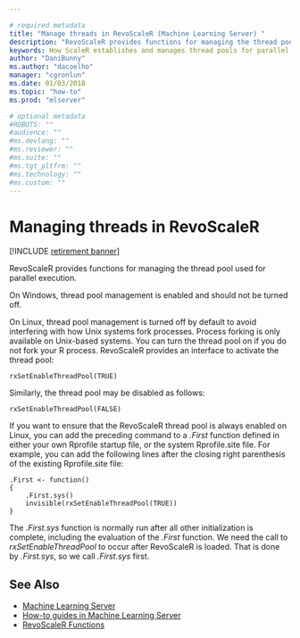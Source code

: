 ```yaml
---

# required metadata
title: "Manage threads in RevoScaleR (Machine Learning Server) "
description: "RevoScaleR provides functions for managing the thread pool used for parallel execution."
keywords: How ScaleR establishes and manages thread pools for parallel processing.
author: "DaniBunny"
ms.author: "dacoelho"
manager: "cgronlun"
ms.date: 01/03/2018
ms.topic: "how-to"
ms.prod: "mlserver"

# optional metadata
#ROBOTS: ""
#audience: ""
#ms.devlang: ""
#ms.reviewer: ""
#ms.suite: ""
#ms.tgt_pltfrm: ""
#ms.technology: ""
#ms.custom: ""
---
```


# Managing threads in RevoScaleR

[!INCLUDE [retirement banner](~/includes/machine-learning-server-retirement.md)]

RevoScaleR provides functions for managing the thread pool used for parallel execution.

On Windows, thread pool management is enabled and should not be turned off. 

On Linux, thread pool management is turned off by default to avoid interfering with how Unix systems fork processes. Process forking is only available on Unix-based systems. You can turn the thread pool on if you do not fork your R process. RevoScaleR provides an interface to activate the thread pool:

```
rxSetEnableThreadPool(TRUE)
```

Similarly, the thread pool may be disabled as follows:

```
rxSetEnableThreadPool(FALSE)
```

If you want to ensure that the RevoScaleR thread pool is always enabled on Linux, you can add the preceding command to a *.First* function defined in either your own Rprofile startup file, or the system Rprofile.site file. For example, you can add the following lines after the closing right parenthesis of the existing Rprofile.site file:

```
.First <- function()
{
	.First.sys()
	invisible(rxSetEnableThreadPool(TRUE))
}
```

The *.First.sys* function is normally run after all other initialization is complete, including the evaluation of the *.First* function. We need the call to *rxSetEnableThreadPool* to occur after RevoScaleR is loaded. That is done by *.First.sys*, so we call *.First.sys* first.


## See Also

+ [Machine Learning Server](../what-is-machine-learning-server.md)
+ [How-to guides in Machine Learning Server](how-to-introduction.md)
+ [RevoScaleR Functions](~/r-reference/revoscaler/revoscaler.md)
